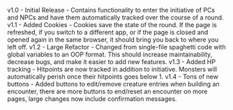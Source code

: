 v1.0 - Initial Release - Contains functionality to enter the initiative of PCs and NPCs and have them automatically tracked over the course of a round.
v1.1 - Added Cookies - Cookies save the state of the round.  If the page is refreshed, if you switch to a different app, or if the page is closed and opened again in the same browser, it should bring you back to where you left off.
v1.2 - Large Refactor - Changed from single-file spaghetti code with global variables to an OOP format.  This should increase maintainability, decrease bugs, and make it easier to add new features.
v1.3 - Added HP tracking - Hitpoints are now tracked in addition to initiative.  Monsters will automatically perish once their hitpoints goes below 1.
v1.4 - Tons of new buttons - Added buttons to edit/remove creature entries when building an encounter, there are more buttons to end/reset an encounter on more pages, large changes now include confirmation messages.